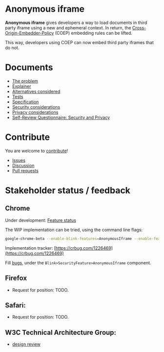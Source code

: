 Anonymous iframe
================

**Anonymous iframe** gives developers a way to load documents in third party
iframe using a new and ephemeral context. In return, the
[Cross-Origin-Embedder-Policy](https://wicg.github.io/cross-origin-embedder-policy/)
(COEP) embedding rules can be lifted.

This way, developers using COEP can now embed third party iframes that do not.

Documents
=========
- [The problem](https://arthursonzogni.github.io/anonymous-iframe/#problem)
- [Explainer](https://arthursonzogni.github.io/anonymous-iframe/#explainer)
- [Alternatives considered](https://arthursonzogni.github.io/anonymous-iframe/#alternatives)
- [Tests](https://arthursonzogni.github.io/anonymous-iframe/#tests)
- [Specification](https://arthursonzogni.github.io/anonymous-iframe/#specification)
- [Security considerations](https://arthursonzogni.github.io/anonymous-iframe/#security)
- [Privacy considerations](https://arthursonzogni.github.io/anonymous-iframe/#privacy)
- [Self-Review Questionnaire: Security and Privacy](https://arthursonzogni.github.io/anonymous-iframe/#questionnaire)

Contribute
==========

You are welcome to [contribute](CONTRIBUTING.md)!
- [Issues](https://github.com/ArthurSonzogni/anonymous-iframe/issues)
- [Discussion](https://github.com/ArthurSonzogni/anonymous-iframe/discussions)
- [Pull requests](https://github.com/ArthurSonzogni/anonymous-iframe/pulls)

Stakeholder status / feedback
=============================

Chrome
------

Under development: [Feature status](https://chromestatus.com/feature/5729461725036544)

The WIP implementation can be tried, using the command line flags:
```bash
google-chrome-beta --enable-blink-features=AnonymousIframe --enable-features=PartitionedCookies
```

Implementation tracker: [https://crbug.com/1226469](https://crbug.com/1226469)

Fill [bugs](https://bugs.chromium.org/p/chromium/issues/entry), under the
`Blink>SecurityFeature>AnonymousIframe` component.

Firefox
-------

- Request for position: TODO.

Safari:
-------

- Request for position: TODO.

W3C Technical Architecture Group:
---------------------------------
- [design review](https://github.com/w3ctag/design-reviews/issues/639)
